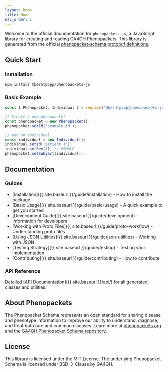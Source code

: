 ```yaml
---
layout: home
title: Home
nav_order: 1
---
```


Welcome to the official documentation for `phenopackets-js`, a JavaScript library for creating and reading GA4GH Phenopackets. This library is generated from the official [phenopacket-schema protobuf definitions](https://github.com/phenopackets/phenopacket-schema).

## Quick Start

### Installation

```bash
npm install @berntpopp/phenopackets-js
```

### Basic Example

```javascript
const { Phenopacket, Individual } = require('@berntpopp/phenopackets-js');

// Create a new phenopacket
const phenopacket = new Phenopacket();
phenopacket.setId('example-id');

// Add an individual
const individual = new Individual();
individual.setId('patient-1');
individual.setSex(1); // FEMALE
phenopacket.setSubject(individual);
```

## Documentation

### Guides

- [Installation]({{ site.baseurl }}/guide/installation) - How to install the package
- [Basic Usage]({{ site.baseurl }}/guide/basic-usage) - A quick example to get you started
- [Development Guide]({{ site.baseurl }}/guide/development) - Information for developers
- [Working with Proto Files]({{ site.baseurl }}/guide/proto-workflow) - Understanding proto files
- [Using JSON Utilities]({{ site.baseurl }}/guide/json-utilities) - Working with JSON
- [Testing Strategy]({{ site.baseurl }}/guide/testing) - Testing your implementation
- [Contributing]({{ site.baseurl }}/guide/contributing) - How to contribute

### API Reference

Detailed [API Documentation]({{ site.baseurl }}/api/) for all generated classes and utilities.

## About Phenopackets

The Phenopacket Schema represents an open standard for sharing disease and phenotype information to improve our ability to understand, diagnose, and treat both rare and common diseases. Learn more at [phenopackets.org](https://phenopackets.org/) and the [GA4GH Phenopacket Schema repository](https://github.com/phenopackets/phenopacket-schema).

## License

This library is licensed under the MIT License. The underlying Phenopacket Schema is licensed under BSD-3-Clause by GA4GH.
